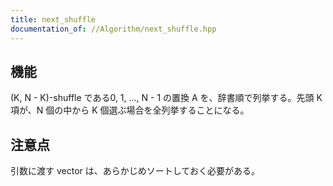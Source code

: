 ```yaml
---
title: next_shuffle
documentation_of: //Algorithm/next_shuffle.hpp
---
```


## 機能

(K, N - K)-shuffle である0, 1, ..., N - 1 の置換 A を、辞書順で列挙する。先頭 K 項が、N 個の中から K 個選ぶ場合を全列挙することになる。

## 注意点

引数に渡す vector は、あらかじめソートしておく必要がある。